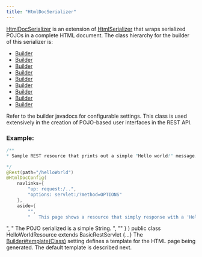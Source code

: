 ```yaml
---
title: "HtmlDocSerializer"
---
```


[HtmlDocSerializer](../apidocs/org/apache/juneau/html/HtmlDocSerializer.html) is an extension of [HtmlSerializer](../apidocs/org/apache/juneau/html/HtmlSerializer.html)
that wraps serialized POJOs in a complete HTML document.
The class hierarchy for the builder of this serializer is:
- [Builder](../apidocs/org/apache/juneau/Context/Builder.html)
- [Builder](../apidocs/org/apache/juneau/BeanContextable/Builder.html)
- [Builder](../apidocs/org/apache/juneau/BeanTraverseContext/Builder.html)
- [Builder](../apidocs/org/apache/juneau/serializer/Serializer/Builder.html)
- [Builder](../apidocs/org/apache/juneau/serializer/WriterSerializer/Builder.html)
- [Builder](../apidocs/org/apache/juneau/xml/XmlSerializer/Builder.html)
- [Builder](../apidocs/org/apache/juneau/html/HtmlSerializer/Builder.html)
- [Builder](../apidocs/org/apache/juneau/html/HtmlStrippedDocSerializer/Builder.html)
- [Builder](../apidocs/org/apache/juneau/html/HtmlDocSerializer/Builder.html)

Refer to the builder javadocs for configurable settings.
This class is used extensively in the creation of POJO-based user interfaces in the REST API.
### Example:


```java
/**
* Sample REST resource that prints out a simple "Hello world!" message.

*/
@Rest(path="/helloWorld")
@HtmlDocConfig(
    navlinks={
        "up: request:/..",
        "options: servlet:/?method=OPTIONS"
    },
    aside={
        "",
        "	This page shows a resource that simply response with a 'Hello world!' message
```


",
"
The POJO serialized is a simple String.
",
""
\}
)
public class HelloWorldResource extends BasicRestServlet \{...\}
The [Builder#template(Class)](../apidocs/org/apache/juneau/html/HtmlDocSerializer/Builder.html#template(Class)) setting defines
a template for the HTML page being generated.
The default template is described next.
